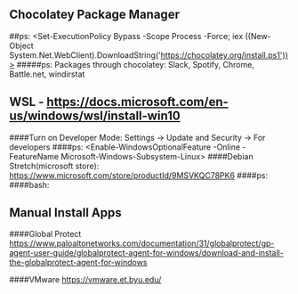 ## Chocolatey Package Manager
##ps: 
<Set-ExecutionPolicy Bypass -Scope Process -Force; iex ((New-Object System.Net.WebClient).DownloadString('https://chocolatey.org/install.ps1'))>
#####ps: Packages through chocolatey: Slack, Spotify, Chrome, Battle.net, windirstat
<choco install slack spotify googlechrome battle.net windirstat>

## WSL - https://docs.microsoft.com/en-us/windows/wsl/install-win10
####Turn on Developer Mode:
  Settings -> Update and Security -> For developers <Developer mode>
####ps:
  <Enable-WindowsOptionalFeature -Online -FeatureName Microsoft-Windows-Subsystem-Linux>
####Debian Stretch(microsoft store):
  https://www.microsoft.com/store/productId/9MSVKQC78PK6
####ps:
  <bash>
####bash:
<sudo bash debian_packages.sh>


## Manual Install Apps
####Global Protect
  https://www.paloaltonetworks.com/documentation/31/globalprotect/gp-agent-user-guide/globalprotect-agent-for-windows/download-and-install-the-globalprotect-agent-for-windows

####VMware
  https://vmware.et.byu.edu/
